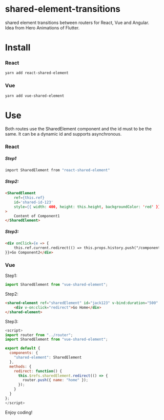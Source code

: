# shared-element-transitions
shared element transitions between routers for React, Vue and Angular. Idea from Hero Animations of Flutter.

# Install

### React

```bash
yarn add react-shared-element
```

### Vue

```bash
yarn add vue-shared-element
```

# Use

Both routes use the SharedElement component and the id must to be the same. It can be a dynamic id and supports asynchronous.

### React

##### Step1

```bash
import SharedElement from "react-shared-element"
```

##### Step2:

```html
<SharedElement
    ref={this.ref}
    id='shared-id-123'
    style={{ width: 400, height: this.height, backgroundColor: 'red' }}
>
    Content of Component1
</SharedElement>
```

##### Step3:

```html
<div onClick={e => {
    this.ref.current.redirect(() => this.props.history.push("/component2"))
}}>Go Component2</div>
```

### Vue

Step1:

```js
import SharedElement from "vue-shared-element";
```

Step2:

```html
<shared-element ref="sharedElement" id="jack123" v-bind:duration="500" class="test">
    <div v-on:click="redirect">Go Home</div>
</shared-element>
```

Step3:

```js
<script>
import router from "../router";
import SharedElement from "vue-shared-element";

export default {
  components: {
    "shared-element": SharedElement
  },
  methods: {
    redirect: function() {
      this.$refs.sharedElement.redirect(() => {
        router.push({ name: "home" });
      });
    }
  }
};
</script>
```

Enjoy coding!